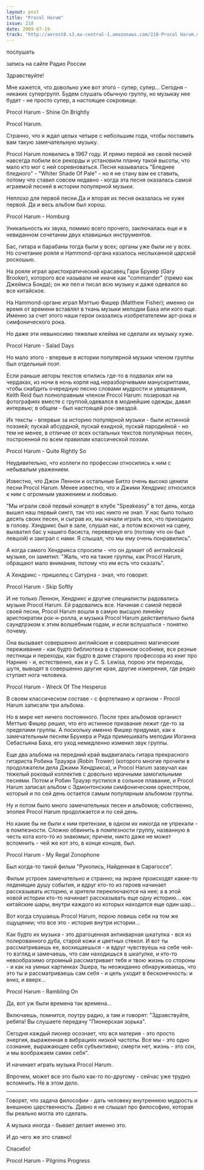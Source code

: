 ```yaml
---
layout: post
title: "Procol Harum"
issue: 218
date: 2009-07-19
track: "http://aerost8.s3.eu-central-1.amazonaws.com/218-Procol Harum.mp3"
---
```


послушать

запись на сайте Радио России

Здравствуйте!

Мне кажется, что довольно уже вот этого - супер, супер... Сегодня - никаких супергрупп. Будем слушать обычную группу, но музыкау нее будет - не просто супер, а настоящее сокровище.

Procol Harum - Shine On Brightly

Procol Harum.

Странно, что я ждал целых четыре с небольшим года, чтобы поставить вам такую замечательную музыку.

Procol Harum появились в 1967 году. И прямо первой же своей песней навсегда побили все рекорды и установили планку такой высоты, что мало кто мог с ней соревноваться. Песня называлась "Бледнее бледного" - "Whiter Shade Of Pale" - но я не стану вам ее ставить, потому что ставил совсем недавно - когда эта песня оказалась самой играемой песней в истории популярной музыки.

Неплохо для первой песни.Да и вторая их песня оказалась не хуже первой. Да и весь альбом был хорош.

Procol Harum - Homburg

Уникальность их звука, помимо всего прочего, заключалась еще и в невиданном сочетании двух клавишных инструментов.

Бас, гитара и барабаны тогда были у всех; органы уже были не у всех. Но сочетание рояля и Hammond-органа казалось неслыханной царской роскошью.

На рояле играл аристократический красавец Гари Брукер (Gary Brooker), которого все называли не иначе как "commander" (прямо как Джеймса Бонда); он же пел и писал всю музыку и даже одевался во все китайское.

На Hammond-органе играл Мэттью Фишер (Matthew Fisher); именно он время от времени вставлял в ткань музыки мелодии Баха или кого еще. Именно за счет этого наши герои оказались изобретателеми арт-рока и симфонического рока.

Но даже эти невыносимо тяжелые клейма не сделали их музыку хуже.

Procol Harum - Salad Days

Но мало этого - впервые в истории популярной музыки членом группы был отдельный поэт.

Если раньше авторы текстов ютились где-то в подвалах или на чердаках, из ночи в ночь корпя над неразборчивыми манускриптами, чтобы снабдить очередную песню словами мудрости и увещевания, Keith Reid был полноправным членом Procol Harum: позировал на фотографиях вместе с группой,одевался в моднейшие одежды, давал интервью; в общем - был настоящей рок-звездой.

Их тексты - впервые за историю популярной музыки - были истинной поэзией; пускай абсурдной, пускай ехидной, пускай пародийной - но тем не менее, в отличие от всех остальных текстов популярных песен, построенной по всем правилам классической поэзии.

Procol Harum - Quite Rightly So

Неудивительно, что коллеги по профессии относились к ним с небывалым уважением.

Известно, что Джон Леннон и остальные Битлз очень высоко ценили песни Procol Harum. Менее известно, что и Джими Хендрикс относился к ним с огромным уважением и любовью.

"Мы играли свой первый концерт в клубе "Speakeasy" в тот день, когда вышел наш первый сингл, так что нас никто не знал. У нас было только десять своих песен, и сыграв их, мы начали играть все, что приходило в голову. Хэндрикс был в зале, слушал нас, а потом вскочил на сцену, выхватил бас у нашего басиста, перевернул его (потому что он был левшой) и заиграл с нами. Я слышал, что мы ему очень понравились".

А когда самого Хендрикса спросили - что он думает об английской музыке, он заметил: "Жаль, что на такие группы, как Procol Harum, обращают мало внимания, потому что им есть что сказать".

А Хендрикс - пришелец с Сатурна - знал, что говорит.

Procol Harum - Skip Softly

И не только Леннон, Хендрикс и другие специалисты радовались музыке Procol Harum. Ей радовались все. Начиная с самой первой своей песни, Procol Harum вошли в самую высшую линейку аристократии рок-н-ролла, и музыка Procol Harum действительно была саундтрэком к этим волшебным годам, и если вслушаться - понятно почему.

Она вызывает совершенно английские и совершенно магические переживания - как будто библиотека в старинном особняке, все резные лестницы и переходы, как будто в доме старого профессора из книг про Нарнию - и, естественно, как и у C. S. Lewisа, порою эти переходы, шутя, выводят в совершенно другие края, другие измерения, где редко ступает нога человека.

Procol Harum - Wreck Of The Hesperus

В своем классическом составе - с фортепиано и органом - Procol Harum записали три альбома.

Но в мире нет ничего постоянного. После трех альбомов органист Меттью Фишер решил, что его истинное призвание лежит где-то за пределами группы. А поскольку именно Фишер придумал, как к замечательным песням Брукера и Рида примешивать мелодии Иоганна Себастьяна Баха, его уход немедленно изменил звук группы.

Еще два альбома на передний край выдвигалась гитара прекрасного гитариста Робина Трауэра (Robin Trower) (которого многие прочили в продолжатели дела Джими Хендрикса), и Procol Harum зазвучал как тяжелый роковый коллектив с довольно мрачными замогильными песнями. Потом и Робин Трауэр пустился в сольное плавание, и Procol Harum записал альбом с Эдмонтонским симфоническим оркестпром, который и по сей день остается самым популярным альбомом группы.

Ну и потом было много замечательных песен и альбомов; собственно, эпопея Procol Harum продолжается и по сей день.

Но какие бы не были к ним претензии, в одном их никогда не упрекали - в помпезности. Сложно обвинить в помпезности группу, названную в честь кота кого-то из знакомых; причем, никто даже не может вспомнить - чей же кот это, в конце концов, был.

Procol Harum - My Regal Zonophone

Был когда-то такой фильм "Рукопись, Найденная в Сарагоссе".

Фильм устроен замечательно и странно; на экране происходят какие-то леденящие душу события, и вдруг кто-то из героев начинает рассказывать историю, и зрители переключаются на нее; а в этой новой истории кто-то начинает рассказывать еще одну историю... как китайские шары, внутри каждого из которых находится еще один шар...

Вот когда слушаешь Procol Harum, порою ловишь себя на том же ощущении; что все это - история внутри истории...

Как будто их музыка - это драгоценная антикварная шкатулка - вся из полированного дуба, старой кожи и цветных стекол. И вот ты рассматриваешь ее, восхищаешься - и вдруг чувствуешь на себе чей-то взгляд и замечаешь, что сам находишься в шкатулке, и кто-то невообразимо огромный рассматривает тебя и твою жизнь со стороны - и как на умных картинках Эшера, ты неожиданно обнаруживаешь, что это ты и рассматриваешь сам себя - и цепь уходит в бесконечность: и вниз, и вверх...

Procol Harum - Rambling On

Да, вот уж были времена так времена...

Включаешь, помнится, поутру радио, а там и говорят: "Здравствуйте, ребята! Вы слушаете передачу "Пионерская зорька".

Сегодня каждый пионер осознает, что вся материя - это просто энергия, выраженная в вибрациях низкой частоты. Все мы - это одно сознание, выражающее себя субъективно; смерти нет, жизнь - это сон, и мы воображаем самих себя".

И начинает играть музыка Procol Harum.

Впрочем, может все это было как-то по-другому - сейчас уже трудно вспомнить. Не в этом дело.

***

Говорят, что задача философии - дать человеку внутреннюю мудрость и внешнюю царственность. Давно я не слышал про философию, которая бы реально могла это сделать.

А музыка иногда - бывает делает именно это.

И до чего же это славно!

Спасибо!

Procol Harum - Pilgrims Progress

